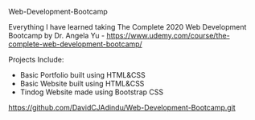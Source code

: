 Web-Development-Bootcamp

Everything I have learned taking The Complete 2020 Web Development Bootcamp by Dr. Angela Yu - https://www.udemy.com/course/the-complete-web-development-bootcamp/

Projects Include:
 - Basic Portfolio built using HTML&CSS
 - Basic Website built using HTML&CSS
 - Tindog Website made using Bootstrap CSS
 







 
https://github.com/DavidCJAdindu/Web-Development-Bootcamp.git
